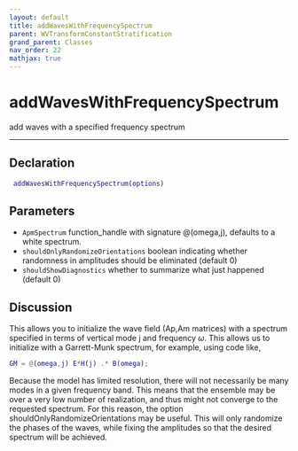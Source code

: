 ```yaml
---
layout: default
title: addWavesWithFrequencySpectrum
parent: WVTransformConstantStratification
grand_parent: Classes
nav_order: 22
mathjax: true
---
```


#  addWavesWithFrequencySpectrum

add waves with a specified frequency spectrum


---

## Declaration
```matlab
 addWavesWithFrequencySpectrum(options)
```
## Parameters
+ `ApmSpectrum`  function_handle with signature @(omega,j), defaults to a white spectrum.
+ `shouldOnlyRandomizeOrientations`  boolean indicating whether randomness in amplitudes should be eliminated (default 0)
+ `shouldShowDiagnostics`  whether to summarize what just happened (default 0)

## Discussion

  This allows you to initialize the wave field (Ap,Am matrices)
  with a spectrum specified in terms of vertical mode j and
  frequency $\omega$. This allows us to initialize with a
  Garrett-Munk spectrum, for example, using code like,
 
  ```matlab
  GM = @(omega,j) E*H(j) .* B(omega);
  ```
  
  Because the model has limited resolution, there will not
  necessarily be many modes in a given frequency band. This
  means that the ensemble may be over a very low number of
  realization, and thus might not converge to the requested
  spectrum. For this reason, the option
  shouldOnlyRandomizeOrientations may be useful. This will only
  randomize the phases of the waves, while fixing the
  amplitudes so that the desired spectrum will be achieved.
 
          
